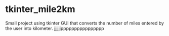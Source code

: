# tkinter_mile2km
Small project using tkinter GUI that converts the number of miles entered by the user into kilometer.
jjjjjjpppppppppppppppp

